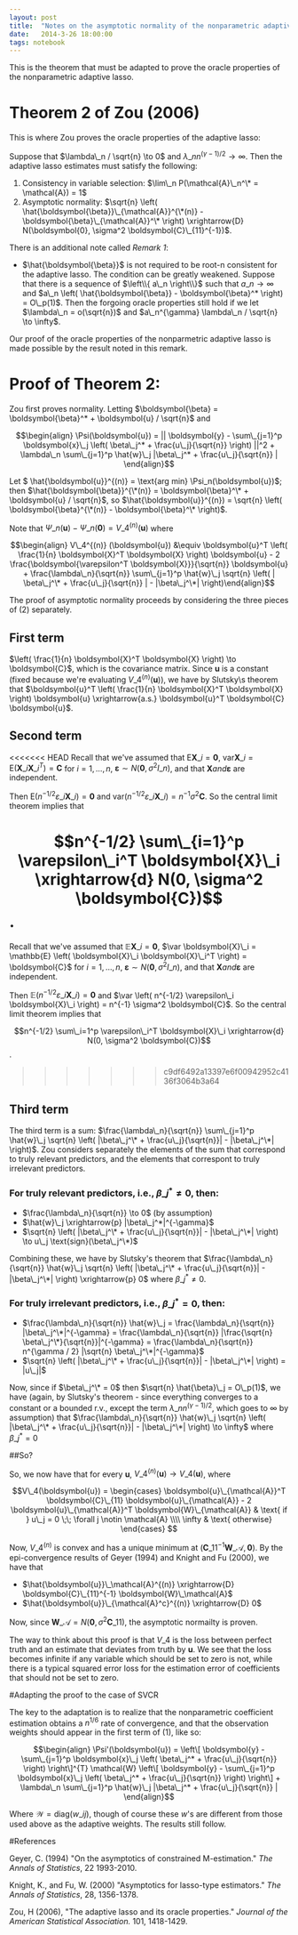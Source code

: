 ```yaml
---
layout: post
title:  "Notes on the asymptotic normality of the nonparametric adaptive lasso"
date:   2014-3-26 18:00:00
tags: notebook
---
```


This is the theorem that must be adapted to prove the oracle properties of the nonparametric adaptive lasso.


# Theorem 2 of Zou (2006)

This is where Zou proves the oracle properties of the adaptive lasso:

Suppose that $\lambda\_n / \sqrt{n} \to 0$ and $\lambda\_n n^{(\gamma - 1)/2} \to \infty$. Then the adaptive lasso estimates must satisfy the following:

1. Consistency in variable selection: $\lim\_n P(\mathcal{A}\_n^\* = \mathcal{A}) = 1$
2. Asymptotic normality: $\sqrt{n} \left( \hat{\boldsymbol{\beta}}\_{\mathcal{A}}^{\*(n)} - \boldsymbol{\beta}\_{\mathcal{A}}^\* \right) \xrightarrow{D} N(\boldsymbol{0}, \sigma^2 \boldsymbol{C}\_{11}^{-1})$.

There is an additional note called _Remark 1_:

 - $\hat{\boldsymbol{\beta}}$ is not required to be root-n consistent for the adaptive lasso. The condition can be greatly weakened. Suppose that there is a sequence of $\left\\{ a\_n \right\\}$ such that $a\_n \to \infty$ and $a\_n \left( \hat{\boldsymbol{\beta}} - \boldsymbol{\beta}^*  \right) = O\_p(1)$. Then the forgoing oracle properties still hold if we let $\lambda\_n = o(\sqrt{n})$ and $a\_n^{\gamma} \lambda\_n / \sqrt{n} \to \infty$.
 
Our proof of the oracle properties of the nonparmetric adaptive lasso is made possible by the result noted in this remark.


# Proof of Theorem 2:

Zou first proves normality. Letting $\boldsymbol{\beta} = \boldsymbol{\beta}^* + \boldsymbol{u} / \sqrt{n}$ and 

$$\begin{align}
\Psi(\boldsymbol{u}) = || \boldsymbol{y} - \sum\_{j=1}^p \boldsymbol{x}\_j \left( \beta\_j^* + \frac{u\_j}{\sqrt{n}} \right) ||^2 + \lambda\_n \sum\_{j=1}^p \hat{w}\_j |\beta\_j^* + \frac{u\_j}{\sqrt{n}} |
\end{align}$$

Let $ \hat{\boldsymbol{u}}^{(n)} = \text{arg min} \Psi\_n(\boldsymbol{u})$; then $\hat{\boldsymbol{\beta}}^{\*(n)} = \boldsymbol{\beta}^\* + \boldsymbol{u} / \sqrt{n}$, so $\hat{\boldsymbol{u}}^{(n}) = \sqrt{n} \left( \boldsymbol{\beta}^{\*(n)} - \boldsymbol{\beta}^\* \right)$.

Note that $\Psi\_n(\boldsymbol{u}) - \Psi\_n(\boldsymbol{0}) = V\_4^{(n)} (\boldsymbol{u})$ where

$$\begin{align} V\_4^{(n)} (\boldsymbol{u}) &\equiv \boldsymbol{u}^T \left( \frac{1}{n} \boldsymbol{X}^T \boldsymbol{X} \right) \boldsymbol{u} - 2 \frac{\boldsymbol{\varepsilon^T \boldsymbol{X}}}{\sqrt{n}} \boldsymbol{u} + \frac{\lambda\_n}{\sqrt{n}} \sum\_{j=1}^p \hat{w}\_j \sqrt{n} \left( | \beta\_j^\* + \frac{u\_j}{\sqrt{n}} | - |\beta\_j^\*| \right)\end{align}$$

The proof of asymptotic normality proceeds by considering the three pieces of (2) separately.

## First term

$\left( \frac{1}{n} \boldsymbol{X}^T \boldsymbol{X} \right) \to \boldsymbol{C}$, which is the covariance matrix. Since $\boldsymbol{u}$ is a constant (fixed because we're evaluating $V\_4^{(n)} (\boldsymbol{u})$), we have by Slutsky\s theorem that $\boldsymbol{u}^T \left( \frac{1}{n} \boldsymbol{X}^T \boldsymbol{X} \right) \boldsymbol{u} \xrightarrow{a.s.} \boldsymbol{u}^T \boldsymbol{C} \boldsymbol{u}$.

## Second term

<<<<<<< HEAD
Recall that we've assumed that $\text{E} \boldsymbol{X}\_i = \boldsymbol{0}$, $\text{var} \boldsymbol{X}\_i = \text{E} \left( \boldsymbol{X}\_i \boldsymbol{X}\_i^T \right) = \boldsymbol{C}$ for $i = 1, \dots, n$, $\boldsymbol{\varepsilon} \sim N(\boldsymbol{0}, \sigma^2 I\_n)$, and that $\boldsymbol{X} and \boldsymbol{\varepsilon}$ are independent.

Then $\text{E} \left( n^{-1/2} \varepsilon\_i \boldsymbol{X}\_i \right) = \boldsymbol{0}$ and $\text{var} \left( n^{-1/2} \varepsilon\_i \boldsymbol{X}\_i \right) = n^{-1} \sigma^2 \boldsymbol{C}$. So the central limit theorem implies that

$$n^{-1/2} \sum\_{i=1}^p \varepsilon\_i^T \boldsymbol{X}\_i \xrightarrow{d} N(0, \sigma^2 \boldsymbol{C})$$.
=======
Recall that we've assumed that $\mathbb{E} \boldsymbol{X}\_i = \boldsymbol{0}$, $\var \boldsymbol{X}\_i = \mathbb{E} \left( \boldsymbol{X}\_i \boldsymbol{X}\_i^T \right) = \boldsymbol{C}$ for $i = 1, \dots, n$, $\boldsymbol{\varepsilon} \sim N(\boldsymbol{0}, \sigma^2 I\_n)$, and that $\boldsymbol{X} and \boldsymbol{\varepsilon}$ are independent.

Then $\mathbb{E} \left( n^{-1/2} \varepsilon\_i \boldsymbol{X}\_i \right) = \boldsymbol{0}$ and $\var \left( n^{-1/2} \varepsilon\_i \boldsymbol{X}\_i \right) = n^{-1} \sigma^2 \boldsymbol{C}$. So the central limit theorem implies that

$$n^{-1/2} \sum\_i=1^p \varepsilon\_i^T \boldsymbol{X}\_i \xrightarrow{d} N(0, \sigma^2 \boldsymbol{C})$$.
>>>>>>> c9df6492a13397e6f00942952c4136f3064b3a64


## Third term

The third term is a sum: $\frac{\lambda\_n}{\sqrt{n}} \sum\_{j=1}^p \hat{w}\_j \sqrt{n} \left( |\beta\_j^\* + \frac{u\_j}{\sqrt{n}}| - |\beta\_j^\*| \right)$. Zou considers separately the elements of the sum that correspond to truly relevant predictors, and the elements that correspont to truly irrelevant predictors.

### For truly relevant predictors, i.e., $\beta\_j^* \ne 0$, then:

 - $\frac{\lambda\_n}{\sqrt{n}} \to 0$ (by assumption)
 - $\hat{w}\_j \xrightarrow{p} |\beta\_j^*|^{-\gamma}$
 - $\sqrt{n} \left( |\beta\_j^\* + \frac{u\_j}{\sqrt{n}}| - |\beta\_j^\*| \right) \to u\_j \text{sign}(\beta\_j^\*)$
 
Combining these, we have by Slutsky's theorem that $\frac{\lambda\_n}{\sqrt{n}} \hat{w}\_j \sqrt{n} \left( |\beta\_j^\* + \frac{u\_j}{\sqrt{n}}| - |\beta\_j^\*| \right) \xrightarrow{p} 0$ where $\beta\_j^* \ne 0$.

### For truly irrelevant predictors, i.e., $\beta\_j^* = 0$, then:

 - $\frac{\lambda\_n}{\sqrt{n}} \hat{w}\_j = \frac{\lambda\_n}{\sqrt{n}} |\beta\_j^\*|^{-\gamma} = \frac{\lambda\_n}{\sqrt{n}} |\frac{\sqrt{n} \beta\_j^\*}{\sqrt{n}}|^{-\gamma} = \frac{\lambda\_n}{\sqrt{n}} n^{\gamma / 2} |\sqrt{n} \beta\_j^\*|^{-\gamma}$
 - $\sqrt{n} \left( |\beta\_j^\* + \frac{u\_j}{\sqrt{n}}| - |\beta\_j^\*| \right) = |u\_j|$

Now, since if $\beta\_j^\*  = 0$ then $\sqrt{n} \hat{\beta}\_j = O\_p(1)$, we have (again, by Slutsky's theorem - since everything converges to a constant or a bounded r.v., except the term $\lambda\_n n^{(\gamma-1)/2}$, which goes to $\infty$ by assumption) that $\frac{\lambda\_n}{\sqrt{n}} \hat{w}\_j \sqrt{n} \left( |\beta\_j^\* + \frac{u\_j}{\sqrt{n}}| - |\beta\_j^\*| \right) \to \infty$ where $\beta\_j^* = 0$


##So?

So, we now have that for every $\boldsymbol{u}$, $V\_4^{(n)}(\boldsymbol{u}) \to V\_4(\boldsymbol{u})$, where

$$V\_4(\boldsymbol{u}) = \begin{cases} \boldsymbol{u}\_{\mathcal{A}}^T \boldsymbol{C}\_{11} \boldsymbol{u}\_{\mathcal{A}} - 2 \boldsymbol{u}\_{\mathcal{A}}^T \boldsymbol{W}\_{\mathcal{A}} & \text{ if } u\_j = 0 \;\; \forall j \notin \mathcal{A} \\\\ \infty & \text{ otherwise} \end{cases} $$

Now, $V\_4^{(n)}$ is convex and has a unique minimum at $\left( \boldsymbol{C}\_{11}^{-1} \boldsymbol{W}\_\mathcal{A}, \boldsymbol{0} \right)$. By the epi-convergence results of Geyer (1994) and Knight and Fu (2000), we have that

 - $\hat{\boldsymbol{u}}\_\mathcal{A}^{(n)} \xrightarrow{D} \boldsymbol{C}\_{11}^{-1} \boldsymbol{W}\_\mathcal{A}$
 - $\hat{\boldsymbol{u}}\_{\mathcal{A}^c}^{(n)} \xrightarrow{D} 0$
 
Now, since $\boldsymbol{W}\_\mathcal{A} = N(\boldsymbol{0}, \sigma^2 \boldsymbol{C}\_{11})$, the asymptotic normailty is proven.

The way to think about this proof is that $V\_4$ is the loss between perfect truth and an estimate that deviates from truth by $\boldsymbol{u}$. We see that the loss becomes infinite if any variable which should be set to zero is not, while there is a typical squared error loss for the estimation error of coefficients that should not be set to zero.


#Adapting the proof to the case of SVCR

The key to the adaptation is to realize that the nonparametric coefficient estimation obtains a $n^{1/6}$ rate of convergence, and that the observation weights should appear in the first term of (1), like so:

$$\begin{align}
\Psi'(\boldsymbol{u}) = \left\[ \boldsymbol{y} - \sum\_{j=1}^p \boldsymbol{x}\_j \left( \beta\_j^* + \frac{u\_j}{\sqrt{n}} \right) \right\]^{T} \mathcal{W} \left\[ \boldsymbol{y} - \sum\_{j=1}^p \boldsymbol{x}\_j \left( \beta\_j^* + \frac{u\_j}{\sqrt{n}} \right) \right\] + \lambda\_n \sum\_{j=1}^p \hat{w}\_j |\beta\_j^* + \frac{u\_j}{\sqrt{n}} |
\end{align}$$

Where $\mathcal{W} = \text{diag}(w\_{ij})$, though of course these $w$'s are different from those used above as the adaptive weights. The results still follow.



#References

Geyer, C. (1994) "On the asymptotics of constrained M-estimation." _The Annals of Statistics_, 22 1993-2010.

Knight, K., and Fu, W. (2000) "Asymptotics for lasso-type estimators." _The Annals of Statistics_, 28, 1356-1378.

Zou, H (2006), "The adaptive lasso and its oracle properties." _Journal of the American Statistical Association._ 101, 1418-1429.
